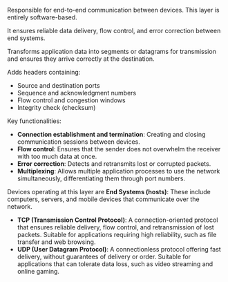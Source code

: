 Responsible for end-to-end communication between devices. This layer is entirely software-based.

It ensures reliable data delivery, flow control, and error correction between end systems.

Transforms application data into segments or datagrams for transmission and ensures they arrive correctly at the destination.

Adds headers containing:

- Source and destination ports
- Sequence and acknowledgment numbers
- Flow control and congestion windows
- Integrity check (checksum)

Key functionalities:

- **Connection establishment and termination**: Creating and closing communication sessions between devices.
- **Flow control**: Ensures that the sender does not overwhelm the receiver with too much data at once.
- **Error correction**: Detects and retransmits lost or corrupted packets.
- **Multiplexing**: Allows multiple application processes to use the network simultaneously, differentiating them through port numbers.

Devices operating at this layer are **End Systems (hosts)**: These include computers, servers, and mobile devices that communicate over the network.

- **TCP (Transmission Control Protocol)**: A connection-oriented protocol that ensures reliable delivery, flow control, and retransmission of lost packets. Suitable for applications requiring high reliability, such as file transfer and web browsing.
- **UDP (User Datagram Protocol)**: A connectionless protocol offering fast delivery, without guarantees of delivery or order. Suitable for applications that can tolerate data loss, such as video streaming and online gaming.
